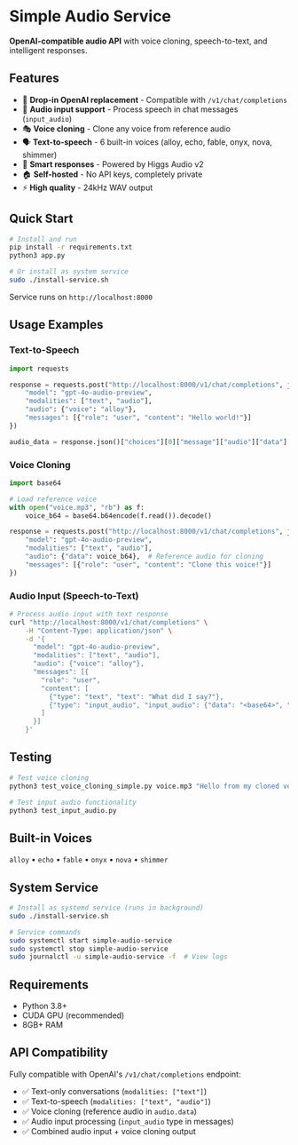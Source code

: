 # Simple Audio Service

**OpenAI-compatible audio API** with voice cloning, speech-to-text, and intelligent responses.

## Features

- 🔄 **Drop-in OpenAI replacement** - Compatible with `/v1/chat/completions`
- 🎤 **Audio input support** - Process speech in chat messages (`input_audio`)
- 🎭 **Voice cloning** - Clone any voice from reference audio
- 🗣️ **Text-to-speech** - 6 built-in voices (alloy, echo, fable, onyx, nova, shimmer)
- 🧠 **Smart responses** - Powered by Higgs Audio v2
- 🏠 **Self-hosted** - No API keys, completely private
- ⚡ **High quality** - 24kHz WAV output

## Quick Start

```bash
# Install and run
pip install -r requirements.txt
python3 app.py

# Or install as system service
sudo ./install-service.sh
```

Service runs on `http://localhost:8000`

## Usage Examples

### Text-to-Speech
```python
import requests

response = requests.post("http://localhost:8000/v1/chat/completions", json={
    "model": "gpt-4o-audio-preview",
    "modalities": ["text", "audio"],
    "audio": {"voice": "alloy"},
    "messages": [{"role": "user", "content": "Hello world!"}]
})

audio_data = response.json()["choices"][0]["message"]["audio"]["data"]
```

### Voice Cloning
```python
import base64

# Load reference voice
with open("voice.mp3", "rb") as f:
    voice_b64 = base64.b64encode(f.read()).decode()

response = requests.post("http://localhost:8000/v1/chat/completions", json={
    "model": "gpt-4o-audio-preview", 
    "modalities": ["text", "audio"],
    "audio": {"data": voice_b64},  # Reference audio for cloning
    "messages": [{"role": "user", "content": "Clone this voice!"}]
})
```

### Audio Input (Speech-to-Text)
```bash
# Process audio input with text response
curl "http://localhost:8000/v1/chat/completions" \
    -H "Content-Type: application/json" \
    -d '{
      "model": "gpt-4o-audio-preview",
      "modalities": ["text", "audio"],
      "audio": {"voice": "alloy"},
      "messages": [{
        "role": "user",
        "content": [
          {"type": "text", "text": "What did I say?"},
          {"type": "input_audio", "input_audio": {"data": "<base64>", "format": "wav"}}
        ]
      }]
    }'
```

## Testing

```bash
# Test voice cloning
python3 test_voice_cloning_simple.py voice.mp3 "Hello from my cloned voice!"

# Test input audio functionality
python3 test_input_audio.py
```

## Built-in Voices

`alloy` • `echo` • `fable` • `onyx` • `nova` • `shimmer`

## System Service

```bash
# Install as systemd service (runs in background)
sudo ./install-service.sh

# Service commands
sudo systemctl start simple-audio-service
sudo systemctl stop simple-audio-service
sudo journalctl -u simple-audio-service -f  # View logs
```

## Requirements

- Python 3.8+
- CUDA GPU (recommended)
- 8GB+ RAM

## API Compatibility

Fully compatible with OpenAI's `/v1/chat/completions` endpoint:
- ✅ Text-only conversations (`modalities: ["text"]`)
- ✅ Text-to-speech (`modalities: ["text", "audio"]`)
- ✅ Voice cloning (reference audio in `audio.data`)
- ✅ Audio input processing (`input_audio` type in messages)
- ✅ Combined audio input + voice cloning output
